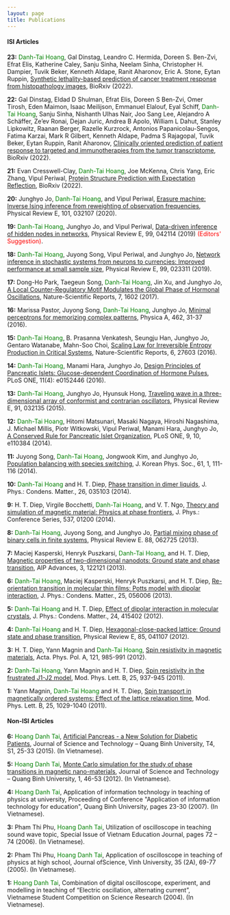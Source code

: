 ```yaml
---
layout: page
title: Publications
---
```


#### ISI Articles

**23:** <span style="color:green">Danh-Tai Hoang</span>, Gal Dinstag, Leandro C. Hermida, Doreen S. Ben-Zvi, Efrat Elis, Katherine Caley, Sanju Sinha, Neelam Sinha, Christopher H. Dampier, Tuvik Beker, Kenneth Aldape, Ranit Aharonov, Eric A. Stone, Eytan Ruppin, 
[Synthetic lethality-based prediction of cancer treatment response from histopathology images](https://www.biorxiv.org/content/10.1101/2022.06.07.495219v1.full),
BioRxiv (2022).


**22:** Gal Dinstag, Eldad D Shulman, Efrat Elis, Doreen S Ben-Zvi, Omer Tirosh, Eden Maimon, Isaac Meilijson, Emmanuel Elalouf, Eyal Schiff, <span style="color:green">Danh-Tai Hoang</span>, Sanju Sinha, Nishanth Ulhas Nair, Joo Sang Lee, Alejandro A Schäffer, Ze’ev Ronai, Dejan Juric, Andrea B Apolo, William L Dahut, Stanley Lipkowitz, Raanan Berger, Razelle Kurzrock, Antonios Papanicolau-Sengos, Fatima Karzai, Mark R Gilbert, Kenneth Aldape, Padma S Rajagopal, Tuvik Beker, Eytan Ruppin, Ranit Aharonov,
[Clinically oriented prediction of patient response to targeted and immunotherapies from the tumor transcriptome](https://www.biorxiv.org/content/10.1101/2022.02.27.481627v1.full), BioRxiv (2022).


**21:** Evan Cresswell-Clay, <span style="color:green">Danh-Tai Hoang</span>, Joe McKenna, Chris Yang, Eric Zhang, Vipul Periwal,
[Protein Structure Prediction with Expectation Reflection](https://www.biorxiv.org/content/10.1101/2022.07.12.499755v1.full),
BioRxiv (2022).


**20:** Junghyo Jo, <span style="color:green">Danh-Tai Hoang</span>, and Vipul Periwal,
[Erasure machine: Inverse Ising inference from reweighting of observation frequencies](https://journals.aps.org/pre/abstract/10.1103/PhysRevE.101.032107),
Physical Review E, 101, 032107 (2020).


**19:** <span style="color:green">Danh-Tai Hoang</span>, Junghyo Jo, and Vipul Periwal,
[Data-driven inference of hidden nodes in networks](https://journals.aps.org/pre/abstract/10.1103/PhysRevE.99.042114),
Physical Review E, 99, 042114 (2019) <span style="color:red">(Editors' Suggestion)</span>.


**18:** <span style="color:green">Danh-Tai Hoang</span>, Juyong Song, Vipul Periwal,  and Junghyo Jo,
[Network inference in stochastic systems from neurons to currencies: Improved performance at small sample size](https://journals.aps.org/pre/abstract/10.1103/PhysRevE.99.023311), 
Physical Review E, 99, 023311 (2019).

**17:** Dong-Ho Park, Taegeun Song, <span style="color:green">Danh-Tai Hoang</span>, Jin Xu, and Junghyo Jo,
[A Local Counter-Regulatory Motif Modulates the Global Phase of Hormonal Oscillations](https://www.nature.com/articles/s41598-017-01806-0), 
Nature-Scientific Reports, 7, 1602 (2017).


**16:** Marissa Pastor, Juyong Song, <span style="color:green">Danh-Tai Hoang</span>, Junghyo Jo,
[Minimal perceptrons for memorizing complex patterns](https://www.sciencedirect.com/science/article/abs/pii/S037843711630293X),
Physica A, 462, 31-37 (2016).


**15:** <span style="color:green">Danh-Tai Hoang</span>, B. Prasanna Venkatesh, Seungju Han, Junghyo Jo, Gentaro Watanabe, Mahn-Soo Choi,
[Scaling Law for Irreversible Entropy Production in Critical Systems](https://www.nature.com/articles/srep27603),
Nature-Scientific Reports, 6, 27603 (2016).


**14:** <span style="color:green">Danh-Tai Hoang</span>, Manami Hara, Junghyo Jo,
[Design Principles of Pancreatic Islets: Glucose-dependent Coordination of Hormone Pulses](https://journals.plos.org/plosone/article?id=10.1371/journal.pone.0152446),  
PLoS ONE, 11(4): e0152446 (2016).


**13:** <span style="color:green">Danh-Tai Hoang</span>, Junghyo Jo, Hyunsuk Hong,
[Traveling wave in a three-dimensional array of conformist and contrarian oscillators](https://journals.aps.org/pre/abstract/10.1103/PhysRevE.91.032135),
Physical Review E, 91, 032135 (2015).


**12:** <span style="color:green">Danh-Tai Hoang</span>, Hitomi Matsunari, Masaki Nagaya, Hiroshi Nagashima, J. Michael Millis, Piotr Witkowski, Vipul Periwal, Manami Hara, Junghyo Jo,
[A Conserved Rule for Pancreatic Islet Organization](https://journals.plos.org/plosone/article?id=10.1371/journal.pone.0110384),
PLoS ONE, 9, 10, e110384 (2014).


**11:** Juyong Song, <span style="color:green">Danh-Tai Hoang</span>, Jongwook Kim, and Junghyo Jo,
[Population balancing with species switching](https://link.springer.com/article/10.3938/jkps.65.111),
J. Korean Phys. Soc., 61, 1, 111-116  (2014).


**10:** <span style="color:green">Danh-Tai Hoang</span> and H. T. Diep,
[Phase transition in dimer liquids](https://iopscience.iop.org/article/10.1088/0953-8984/26/3/035103),
J. Phys.: Condens. Matter., 26, 035103 (2014).


**9:** H. T. Diep, Virgile Bocchetti, <span style="color:green">Danh-Tai Hoang</span>, and V. T. Ngo,
[Theory and simulation of magnetic material: Physics at phase frontiers](https://iopscience.iop.org/article/10.1088/1742-6596/537/1/012001),
J. Phys.: Conference Series, 537, 01200 (2014).


**8:** <span style="color:green">Danh-Tai Hoang</span>, Juyong Song, and Junghyo Jo,
[Partial mixing phase of binary cells in finite systems](https://journals.aps.org/pre/abstract/10.1103/PhysRevE.88.062725),
Physical Review E. 88, 062725 (2013).


**7:** Maciej Kasperski, Henryk Puszkarsi, <span style="color:green">Danh-Tai Hoang</span>, and H. T. Diep,
[Magnetic properties of two-dimensional nanodots: Ground state and phase transition](https://aip.scitation.org/doi/10.1063/1.4858416),
AIP Advances, 3, 122121 (2013).


**6:** <span style="color:green">Danh-Tai Hoang</span>, Maciej Kasperski, Henryk Puszkarsi, and H. T. Diep,
[Re-orientation transition in molecular thin films: Potts model with dipolar interaction](https://iopscience.iop.org/article/10.1088/0953-8984/25/5/056006),
J. Phys.: Condens. Matter., 25, 056006 (2013).


**5:** <span style="color:green">Danh-Tai Hoang</span> and H. T. Diep,
[Effect of dipolar interaction in molecular crystals](https://iopscience.iop.org/article/10.1088/0953-8984/24/41/415402/pdf),
J. Phys.: Condens. Matter., 24, 415402 (2012).


**4:** <span style="color:green">Danh-Tai Hoang</span> and H. T. Diep,
[Hexagonal-close-packed lattice: Ground state and phase transition](https://journals.aps.org/pre/abstract/10.1103/PhysRevE.85.041107), 
Physical Review E, 85, 041107 (2012).


**3:** H. T. Diep, Yann Magnin and <span style="color:green">Danh-Tai Hoang</span>,
[Spin resistivity in magnetic materials](http://przyrbwn.icm.edu.pl/APP/ABSTR/121/a121-5-3.html),
Acta. Phys. Pol. A, 121, 985-991 (2012).


**2:** <span style="color:green">Danh-Tai Hoang</span>, Yann Magnin and H. T. Diep, 
[Spin resistivity in the frustrated J1-J2 model](https://www.worldscientific.com/doi/10.1142/S0217984911026644),
Mod. Phys. Lett. B, 25, 937-945 (2011).


**1:** Yann Magnin, <span style="color:green">Danh-Tai Hoang</span> and H. T. Diep,
[Spin transport in magnetically ordered systems: Effect of the lattice relaxation time](https://www.worldscientific.com/doi/10.1142/S0217984911026759), 
Mod. Phys. Lett. B, 25, 1029-1040 (2011).


#### Non-ISI Articles
**6:** <span style="color:green">Hoang Danh Tai</span>, 
[Artificial Pancreas - a New Solution for Diabetic Patients](https://vjol.info.vn/index.php/TDHQB/article/view/20882), 
Journal of Science and Technology – Quang Binh University, T4, S1, 25-33 (2015). (In Vietnamese).


**5:** <span style="color:green">Hoang Danh Tai</span>, 
[Monte Carlo simulation for the study of phase transitions in magnetic nano-materials](https://vjol.info.vn/index.php/TDHQB/article/view/56728),
Journal of Science and Technology – Quang Binh University, 1, 46-53 (2012). (In Vietnamese).


**4:** <span style="color:green">Hoang Danh Tai</span>,
Application of information technology in teaching of physics at university,
Proceeding of Conference "Application of information technology for education", Quang Binh University, pages 23-30 (2007). (In Vietnamese).


**3:** Pham Thi Phu, <span style="color:green">Hoang Danh Tai</span>,
Utilization of oscilloscope in teaching sound wave topic,
Special Issue of Vietnam Education Journal, pages 72 – 74 (2006). (In Vietnamese).


**2:** Pham Thi Phu, <span style="color:green">Hoang Danh Tai</span>,
Application of oscilloscope in teaching of physics at high school,
Journal ofScience, Vinh University, 35 (2A), 69-77 (2005). (In Vietnamese).  


**1:** <span style="color:green">Hoang Danh Tai</span>,
Combination of digital oscilloscope, experiment, and modelling in teaching of “Electric oscillation, alternating current”,
Vietnamese Student Competition on Science Research (2004). (In Vietnamese).


